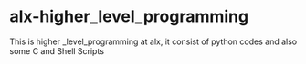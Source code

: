 # alx-higher_level_programming
This is higher _level_programming at alx, it consist of python codes and also some C and Shell Scripts
